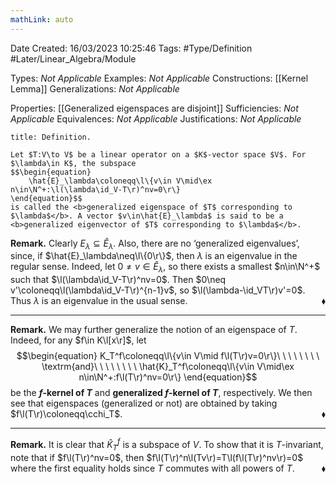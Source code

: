 ```yaml
---
mathLink: auto
---
```


<div class="topSpace"></div>

Date Created: 16/03/2023 10:25:46
Tags: #Type/Definition #Later/Linear_Algebra/Module

Types: <i>Not Applicable</i>
Examples: <i>Not Applicable</i>
Constructions: [[Kernel Lemma]]
Generalizations: <i>Not Applicable</i>

Properties: [[Generalized eigenspaces are disjoint]]
Sufficiencies: <i>Not Applicable</i>
Equivalences: <i>Not Applicable</i>
Justifications: <i>Not Applicable</i>

``` ad-Definition
title: Definition.

Let $T:V\to V$ be a linear operator on a $K$-vector space $V$. For $\lambda\in K$, the subspace
$$\begin{equation}
    \hat{E}_\lambda\coloneqq\l\{v\in V\mid\ex n\in\N^+:\l(\lambda\id_V-T\r)^nv=0\r\}
\end{equation}$$
is called the <b>generalized eigenspace of $T$ corresponding to $\lambda$</b>. A vector $v\in\hat{E}_\lambda$ is said to be a <b>generalized eigenvector of $T$ corresponding to $\lambda$</b>.

```

<b>Remark.</b> Clearly $E_\lambda\subseteq\hat{E}_\lambda$. Also, there are no ‘generalized eigenvalues’, since, if $\hat{E}_\lambda\neq\l\{0\r\}$, then $\lambda$ is an eigenvalue in the regular sense. Indeed, let $0\neq v\in\hat{E}_\lambda$, so there exists a smallest $n\in\N^+$ such that $\l(\lambda\id_V-T\r)^nv=0$. Then $0\neq v'\coloneqq\l(\lambda\id_V-T\r)^{n-1}v$, so $\l(\lambda-\id_VT\r)v'=0$. Thus $\lambda$ is an eigenvalue in the usual sense.<span style="float:right;">$\blacklozenge$</span>

---

<b>Remark.</b> We may further generalize the notion of an eigenspace of $T$. Indeed, for any $f\in K\l[x\r]$, let
$$\begin{equation}
    K_T^f\coloneqq\l\{v\in V\mid f\l(T\r)v=0\r\}\ \ \ \ \ \ \ \ \textrm{and}\ \ \ \ \ \ \ \ \hat{K}_T^f\coloneqq\l\{v\in V\mid\ex n\in\N^+:f\l(T\r)^nv=0\r\}
\end{equation}$$
be the <b>$f$-kernel of $T$</b> and <b>generalized $f$-kernel of $T$</b>, respectively. We then see that eigenspaces (generalized or not) are obtained by taking $f\l(T\r)\coloneqq\cchi_T$.<span style="float:right;">$\blacklozenge$</span>

---

<b>Remark.</b> It is clear that $\hat{K}_T^f$ is a subspace of $V$. To show that it is $T$-invariant, note that if $f\l(T\r)^nv=0$, then $f\l(T\r)^n\l(Tv\r)=T\l(f\l(T\r)^nv\r)=0$ where the first equality holds since $T$ commutes with all powers of $T$.<span style="float:right;">$\blacklozenge$</span>
